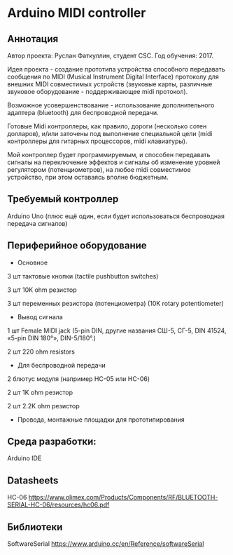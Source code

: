 # Arduino MIDI controller

## Аннотация	

Автор проекта: Руслан Фаткуллин, студент CSC. Год обучения: 2017.

Идея проекта - создание прототипа устройства способного передавать сообщения по MIDI (Musical Instrument Digital Interface) протоколу для внешних MIDI совместимых устройств (звуковые карты, различные звуковое оборудование - поддерживающее midi протокол). 

Возможное усовершенствование - использование дополнительного адаптера (bluetooth) для беспроводной передачи.

Готовые Midi контроллеры, как правило, дороги (несколько сотен долларов), и/или заточены под выполнение специальной цели (midi контроллеры для гитарных процессоров, midi клавиатуры). 

Мой контроллер будет программируемым, и способен передавать сигналы на переключение эффектов и сигналы об изменение уровней регулятором (потенциометров), на любое midi совместимое устройство, при этом оставаясь вполне бюджетным.

## Требуемый контроллер
Arduino Uno (плюс ещё один, если будет использоваться беспроводная передача сигналов)

## Периферийное оборудование 
* Основное

 3 шт тактовые кнопки (tactile pushbutton switches)

 3 шт 10K ohm резистор
 
 3 шт переменных резистора (потенциометра) (10K rotary potentiometer)
 
* Вывод сигнала 

 1 шт Female MIDI jack (5-pin DIN, другие названия СШ-5, СГ-5, DIN 41524, «5-pin DIN 180°», DIN-5/180°.)

 2 шт 220 ohm resistors


* Для беспроводной передачи 

 2 блютус модуля (например HC-05 или HC-06)

 2 шт 1K ohm резистор 

 2 шт 2.2K ohm резистор 

* Провода, монтажные площадки для прототипирования

## Среда разработки:
 Arduino IDE 

## Datasheets

HC-06
https://www.olimex.com/Products/Components/RF/BLUETOOTH-SERIAL-HC-06/resources/hc06.pdf

## Библиотеки
SoftwareSerial
https://www.arduino.cc/en/Reference/softwareSerial
